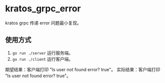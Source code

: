 # kratos_grpc_error

kratos grpc 传递 error 问题最小复现。

## 使用方式

1. `go run ./server` 运行服务端。
2. `go run ./client` 运行客户端。

期望结果：客户端打印 "Is user not found error? true"。
实际结果：客户端打印 "Is user not found error? true"。
